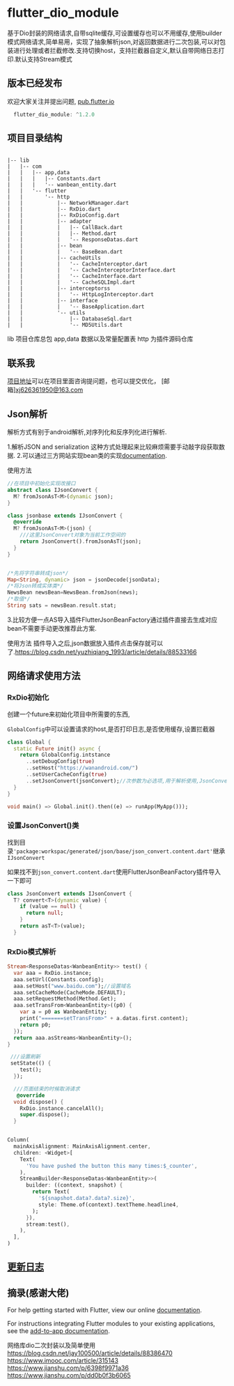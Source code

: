 # flutter_dio_module

基于Dio封装的网络请求,自带sqlite缓存,可设置缓存也可以不用缓存,使用builder模式网络请求,简单易用，实现了抽象解析json,对返回数据进行二次包装,可以对包装进行处理或者拦截修改.支持切换host，支持拦截器自定义,默认自带网络日志打印.默认支持Stream模式

## 版本已经发布

欢迎大家关注并提出问题,
[pub.flutter.io](https://pub.flutter-io.cn/packages/flutter_dio_module/score)

```dart
  flutter_dio_module: ^1.2.0
```

## 项目目录结构

```shell

|-- lib
|   |-- com
|   |   |-- app,data
|   |   |   |-- Constants.dart
|   |   |   '-- wanbean_entity.dart
|   |   '-- flutter
|   |       '-- http
|   |           |-- NetworkManager.dart
|   |           |-- RxDio.dart
|   |           |-- RxDioConfig.dart
|   |           |-- adapter
|   |           |   |-- CallBack.dart
|   |           |   |-- Method.dart
|   |           |   '-- ResponseDatas.dart
|   |           |-- bean
|   |           |   '-- BaseBean.dart
|   |           |-- cacheUtils
|   |           |   '-- CacheInterceptor.dart
|   |           |   '-- CacheInterceptorInterface.dart
|   |           |   '-- CacheInterface.dart
|   |           |   '-- CacheSQLImpl.dart
|   |           |-- interceptorss
|   |           |   '-- HttpLogInterceptor.dart
|   |           |-- interface
|   |           |   '-- BaseApplication.dart
|   |           '-- utils
|   |               |-- DatabaseSql.dart
|   |               '-- MD5Utils.dart
```

lib 项目仓库总包
app,data 数据以及常量配置表
http 为插件源码仓库

## 联系我

[项目地址](https://gitee.com/xjdd/flutter-rx-dio)可以在项目里面咨询提问题，也可以提交优化，
[邮箱]xj626361950@163.com

## Json解析

解析方式有别于android解析,对序列化和反序列化进行解析.

1.解析JSON and serialization 这种方式处理起来比较麻烦需要手动敲字段获取数据.
2.可以通过三方网站实现bean类的实现[documentation](https://javiercbk.github.io/json_to_dart/).

使用方法

```dart
//在项目中初始化实现改接口
abstract class IJsonConvert {
  M? fromJsonAsT<M>(dynamic json);
}

class jsonbase extends IJsonConvert {
  @override
  M? fromJsonAsT<M>(json) {
    ///这里JsonConvert对象为当前工作空间的
    return JsonConvert().fromJsonAsT(json);
  }
}


/*先将字符串转成json*/
Map<String, dynamic> json = jsonDecode(jsonData);
/*将Json转成实体类*/
NewsBean newsBean=NewsBean.fromJson(news);
/*取值*/
String sats = newsBean.result.stat;
```

3.比较方便一点AS导入插件FlutterJsonBeanFactory通过插件直接去生成对应bean不需要手动更改推荐此方案.

使用方法 插件导入之后,json数据放入插件点击保存就可以了.<https://blog.csdn.net/yuzhiqiang_1993/article/details/88533166>

## 网络请求使用方法

### RxDio初始化

创建一个future来初始化项目中所需要的东西,

`GlobalConfig`中可以设置请求的host,是否打印日志,是否使用缓存,设置拦截器

```dart
class Global {
  static Future init() async {
    return GlobalConfig.intstance
      ..setDebugConfig(true)
      ..setHost("https://wanandroid.com/")
      ..setUserCacheConfig(true)
      ..setJsonConvert(jsonConvert);//次参数为必选项,用于解析使用,JsonConvert()需要继承IJsonConvert
  }
}

void main() => Global.init().then((e) => runApp(MyApp()));
```

### 设置JsonConvert()类

找到目录`'package:workspac/generated/json/base/json_convert.content.dart'`继承`IJsonConvert`

如果找不到`json_convert.content.dart`使用FlutterJsonBeanFactory插件导入一下即可

```dart
class JsonConvert extends IJsonConvert {
  T? convert<T>(dynamic value) {
    if (value == null) {
      return null;
    }
    return asT<T>(value);
  }
```

### RxDio模式解析

```dart
Stream<ResponseDatas<WanbeanEntity>> test() {
  var aaa = RxDio.instance;
  aaa.setUrl(Constants.config);
  aaa.setHost("www.baidu.com");//设置域名
  aaa.setCacheMode(CacheMode.DEFAULT);
  aaa.setRequestMethod(Method.Get);
  aaa.setTransFrom<WanbeanEntity>((p0) {
    var a = p0 as WanbeanEntity;
    print("=======setTransFrom>" + a.datas.first.content);
    return p0;
  });
  return aaa.asStreams<WanbeanEntity>();
}

 ///设置刷新
 setState(() {
    test();
  });

  ///页面结束的时候取消请求
   @override
  void dispose() {
    RxDio.instance.cancelAll();
    super.dispose();
  }


Column(
  mainAxisAlignment: MainAxisAlignment.center,
  children: <Widget>[
    Text(
      'You have pushed the button this many times:$_counter',
    ),
    StreamBuilder<ResponseDatas<WanbeanEntity>>(
      builder: ((context, snapshot) {
        return Text(
          '${snapshot.data?.data?.size}',
          style: Theme.of(context).textTheme.headline4,
        );
      }),
      stream:test(),
    ),
  ],
)
```

## [更新日志](https://gitee.com/xjdd/flutter-rx-dio/blob/master/CHANGELOG_cn.md)

## 摘录(感谢大佬)

For help getting started with Flutter, view our online
[documentation](https://flutter.dev/).

For instructions integrating Flutter modules to your existing applications,
see the [add-to-app documentation](https://flutter.dev/docs/development/add-to-app).

网络库dio二次封装以及简单使用
<https://blog.csdn.net/jay100500/article/details/88386470>
<https://www.imooc.com/article/315143>
<https://www.jianshu.com/p/6398f9971a36>
<https://www.jianshu.com/p/dd0b0f3b6065>
